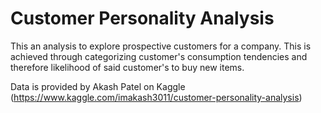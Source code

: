 # Customer Personality Analysis
This an analysis to explore prospective customers for a company. This is achieved through categorizing customer's consumption tendencies and therefore likelihood of said customer's to buy new items.

Data is provided by Akash Patel on Kaggle (https://www.kaggle.com/imakash3011/customer-personality-analysis)
